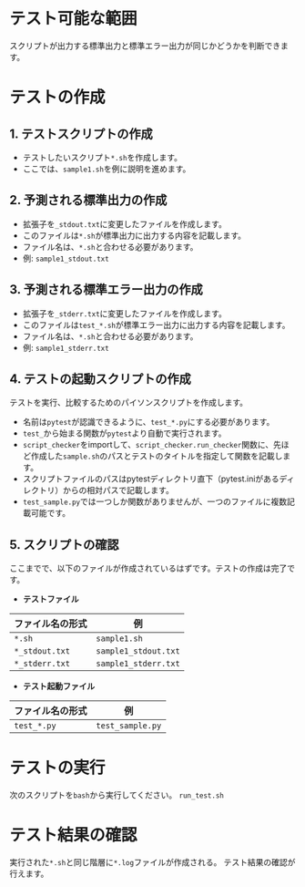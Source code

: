 # テスト可能な範囲
スクリプトが出力する標準出力と標準エラー出力が同じかどうかを判断できます。

# テストの作成

## 1. テストスクリプトの作成
* テストしたいスクリプト`*.sh`を作成します。
* ここでは、`sample1.sh`を例に説明を進めます。

## 2. 予測される標準出力の作成
* 拡張子を`_stdout.txt`に変更したファイルを作成します。
* このファイルは`*.sh`が標準出力に出力する内容を記載します。
* ファイル名は、`*.sh`と合わせる必要があります。
* 例: `sample1_stdout.txt`

## 3. 予測される標準エラー出力の作成
* 拡張子を`_stderr.txt`に変更したファイルを作成します。
* このファイルは`test_*.sh`が標準エラー出力に出力する内容を記載します。
* ファイル名は、`*.sh`と合わせる必要があります。
* 例: `sample1_stderr.txt`

## 4. テストの起動スクリプトの作成
テストを実行、比較するためのパイソンスクリプトを作成します。
* 名前は`pytest`が認識できるように、`test_*.py`にする必要があります。
* `test_`から始まる関数が`pytest`より自動で実行されます。
* `script_checker`をimportして、`script_checker.run_checker`関数に、先ほど作成した`sample.sh`のパスとテストのタイトルを指定して関数を記載します。
* スクリプトファイルのパスはpytestディレクトリ直下（pytest.iniがあるディレクトリ）からの相対パスで記載します。
* `test_sample.py`では一つしか関数がありませんが、一つのファイルに複数記載可能です。

## 5. スクリプトの確認
ここまでで、以下のファイルが作成されているはずです。テストの作成は完了です。
- **テストファイル**

| ファイル名の形式 | 例 |
| --- | --- |
| `*.sh` | `sample1.sh` |
| `*_stdout.txt` | `sample1_stdout.txt`
| `*_stderr.txt` | `sample1_stderr.txt`

- **テスト起動ファイル**

| ファイル名の形式 | 例 |
| --- | --- |
| `test_*.py` | `test_sample.py` |

# テストの実行
次のスクリプトを`bash`から実行してください。
`run_test.sh`

# テスト結果の確認
実行された`*.sh`と同じ階層に`*.log`ファイルが作成される。
テスト結果の確認が行えます。
